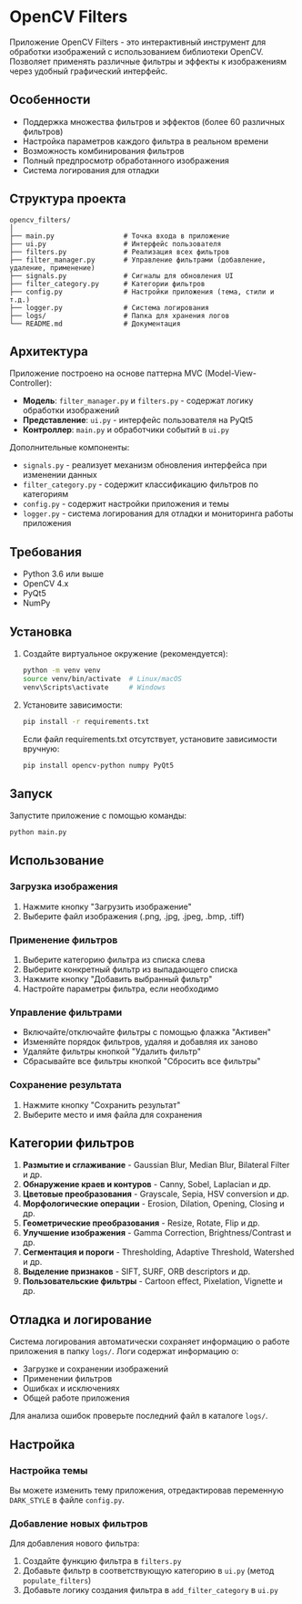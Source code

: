 ﻿# OpenCV Filters

Приложение OpenCV Filters - это интерактивный инструмент для обработки изображений с использованием библиотеки OpenCV. Позволяет применять различные фильтры и эффекты к изображениям через удобный графический интерфейс.

## Особенности

- Поддержка множества фильтров и эффектов (более 60 различных фильтров)
- Настройка параметров каждого фильтра в реальном времени
- Возможность комбинирования фильтров
- Полный предпросмотр обработанного изображения
- Система логирования для отладки

## Структура проекта

```
opencv_filters/
│
├── main.py                 # Точка входа в приложение
├── ui.py                   # Интерфейс пользователя
├── filters.py              # Реализация всех фильтров
├── filter_manager.py       # Управление фильтрами (добавление, удаление, применение)
├── signals.py              # Сигналы для обновления UI
├── filter_category.py      # Категории фильтров
├── config.py               # Настройки приложения (тема, стили и т.д.)
├── logger.py               # Система логирования
├── logs/                   # Папка для хранения логов
└── README.md               # Документация
```

## Архитектура

Приложение построено на основе паттерна MVC (Model-View-Controller):

- **Модель**: `filter_manager.py` и `filters.py` - содержат логику обработки изображений
- **Представление**: `ui.py` - интерфейс пользователя на PyQt5
- **Контроллер**: `main.py` и обработчики событий в `ui.py`

Дополнительные компоненты:
- `signals.py` - реализует механизм обновления интерфейса при изменении данных
- `filter_category.py` - содержит классификацию фильтров по категориям
- `config.py` - содержит настройки приложения и темы
- `logger.py` - система логирования для отладки и мониторинга работы приложения

## Требования

- Python 3.6 или выше
- OpenCV 4.x
- PyQt5
- NumPy

## Установка
1. Создайте виртуальное окружение (рекомендуется):
   ```bash
   python -m venv venv
   source venv/bin/activate  # Linux/macOS
   venv\Scripts\activate     # Windows
   ```

2. Установите зависимости:
   ```bash
   pip install -r requirements.txt
   ```

   Если файл requirements.txt отсутствует, установите зависимости вручную:
   ```bash
   pip install opencv-python numpy PyQt5
   ```

## Запуск

Запустите приложение с помощью команды:
```bash
python main.py
```

## Использование

### Загрузка изображения
1. Нажмите кнопку "Загрузить изображение"
2. Выберите файл изображения (.png, .jpg, .jpeg, .bmp, .tiff)

### Применение фильтров
1. Выберите категорию фильтра из списка слева
2. Выберите конкретный фильтр из выпадающего списка
3. Нажмите кнопку "Добавить выбранный фильтр"
4. Настройте параметры фильтра, если необходимо

### Управление фильтрами
- Включайте/отключайте фильтры с помощью флажка "Активен"
- Изменяйте порядок фильтров, удаляя и добавляя их заново
- Удаляйте фильтры кнопкой "Удалить фильтр"
- Сбрасывайте все фильтры кнопкой "Сбросить все фильтры"

### Сохранение результата
1. Нажмите кнопку "Сохранить результат"
2. Выберите место и имя файла для сохранения

## Категории фильтров

1. **Размытие и сглаживание** - Gaussian Blur, Median Blur, Bilateral Filter и др.
2. **Обнаружение краев и контуров** - Canny, Sobel, Laplacian и др.
3. **Цветовые преобразования** - Grayscale, Sepia, HSV conversion и др.
4. **Морфологические операции** - Erosion, Dilation, Opening, Closing и др.
5. **Геометрические преобразования** - Resize, Rotate, Flip и др.
6. **Улучшение изображения** - Gamma Correction, Brightness/Contrast и др.
7. **Сегментация и пороги** - Thresholding, Adaptive Threshold, Watershed и др.
8. **Выделение признаков** - SIFT, SURF, ORB descriptors и др.
9. **Пользовательские фильтры** - Cartoon effect, Pixelation, Vignette и др.

## Отладка и логирование

Система логирования автоматически сохраняет информацию о работе приложения в папку `logs/`. Логи содержат информацию о:

- Загрузке и сохранении изображений
- Применении фильтров
- Ошибках и исключениях
- Общей работе приложения

Для анализа ошибок проверьте последний файл в каталоге `logs/`.

## Настройка

### Настройка темы
Вы можете изменить тему приложения, отредактировав переменную `DARK_STYLE` в файле `config.py`.

### Добавление новых фильтров
Для добавления нового фильтра:

1. Создайте функцию фильтра в `filters.py`
2. Добавьте фильтр в соответствующую категорию в `ui.py` (метод `populate_filters`)
3. Добавьте логику создания фильтра в `add_filter_category` в `ui.py`

